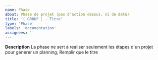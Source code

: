 ```yaml
---
name: Phase
about: Phase de projet (pas d'action dessus, ni de data)
title: '[ GROUP ] - Titre'
type: 'Phase'
labels: 'documentation'
assignees: ''
---
```

**Description**
La phase ne sert à realiser seulement les étapes d'un projet pour generer un planning, Remplir que le titre
